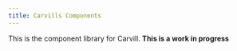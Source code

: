 ```yaml
---
title: Carvills Components
---
```

This is the component library for Carvill. **This is a work in progress**